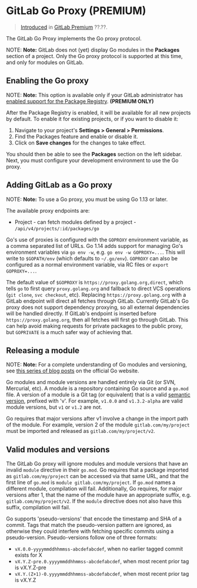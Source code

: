 # GitLab Go Proxy **(PREMIUM)**

> [Introduced](https://gitlab.com/gitlab-org/gitlab/issues/27376) in [GitLab Premium](https://about.gitlab.com/pricing/) ??.??.

The GitLab Go Proxy implements the Go proxy protocol.

NOTE: **Note:**
GitLab does not (yet) display Go modules in the **Packages** section of a
project. Only the Go proxy protocol is supported at this time, and only for
modules on GitLab.

## Enabling the Go proxy

NOTE: **Note:**
This option is available only if your GitLab administrator has
[enabled support for the Package Registry](../../../administration/packages/index.md). **(PREMIUM ONLY)**

After the Package Registry is enabled, it will be available for all new projects
by default. To enable it for existing projects, or if you want to disable it:

1. Navigate to your project's **Settings > General > Permissions**.
1. Find the Packages feature and enable or disable it.
1. Click on **Save changes** for the changes to take effect.

You should then be able to see the **Packages** section on the left sidebar.
Next, you must configure your development environment to use the Go proxy.

## Adding GitLab as a Go proxy

NOTE: **Note:**
To use a Go proxy, you must be using Go 1.13 or later.

The available proxy endpoints are:

- Project - can fetch modules defined by a project - `/api/v4/projects/:id/packages/go`

Go's use of proxies is configured with the `GOPROXY` environment variable, as a
comma separated list of URLs. Go 1.14 adds support for managing Go's environment
variables via `go env -w`, e.g. `go env -w GOPROXY=...`. This will write to
`$GOPATH/env` (which defaults to `~/.go/env`). `GOPROXY` can also be configured
as a normal environment variable, via RC files or `export GOPROXY=...`.

The default value of `$GOPROXY` is `https://proxy.golang.org,direct`, which
tells `go` to first query `proxy.golang.org` and fallback to direct VCS
operations (`git clone`, `svc checkout`, etc). Replacing
`https://proxy.golang.org` with a GitLab endpoint will direct all fetches
through GitLab. Currently GitLab's Go proxy does not support dependency
proxying, so all external dependencies will be handled directly. If GitLab's
endpoint is inserted before `https://proxy.golang.org`, then all fetches will
first go through GitLab. This can help avoid making requests for private
packages to the public proxy, but `GOPRIVATE` is a much safer way of achieving
that.

## Releasing a module

NOTE: **Note:**
For a complete understanding of Go modules and versioning, see [this series of
blog posts](https://blog.golang.org/using-go-modules) on the official Go
website.

Go modules and module versions are handled entirely via Git (or SVN, Mercurial,
etc). A module is a repository containing Go source and a `go.mod` file. A
version of a module is a Git tag (or equivalent) that is a valid [semantic
version](https://semver.org), prefixed with 'v'. For example, `v1.0.0` and
`v1.3.2-alpha` are valid module versions, but `v1` or `v1.2` are not.

Go requires that major versions after v1 involve a change in the import path of
the module. For example, version 2 of the module `gitlab.com/my/project` must be
imported and released as `gitlab.com/my/project/v2`.

## Valid modules and versions

The GitLab Go proxy will ignore modules and module versions that have an invalid
`module` directive in their `go.mod`. Go requires that a package imported as
`gitlab.com/my/project` can be accessed via that same URL, and that the first
line of `go.mod` is `module gitlab.com/my/project`. If `go.mod` names a
different module, compilation will fail. Additionally, Go requires, for major
versions after 1, that the name of the module have an appropriate suffix, e.g.
`gitlab.com/my/project/v2`. If the `module` directive does not also have this
suffix, compilation will fail.

Go supports 'pseudo-versions' that encode the timestamp and SHA of a commit.
Tags that match the pseudo-version pattern are ignored, as otherwise they could
interfere with fetching specific commits using a pseudo-version. Pseudo-versions
follow one of three formats:

- `vX.0.0-yyyymmddhhmmss-abcdefabcdef`, when no earlier tagged commit exists for X
- `vX.Y.Z-pre.0.yyyymmddhhmmss-abcdefabcdef`, when most recent prior tag is vX.Y.Z-pre
- `vX.Y.(Z+1)-0.yyyymmddhhmmss-abcdefabcdef`, when most recent prior tag is vX.Y.Z
